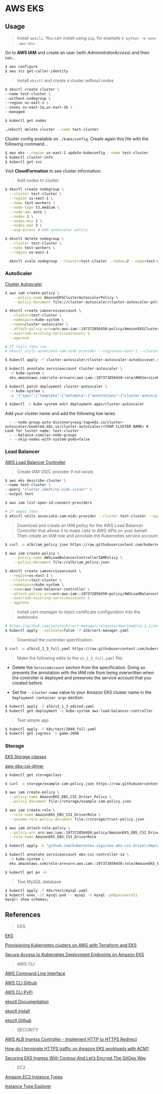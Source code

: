 # AWS EKS

## Usage

> Install `awscli`. You can install using `pip`, for example `$ python -m venv .aws-env`.

Go to **AWS IAM** and create an user (with *AdministratorAccess*) and then run...

```sh
$ aws configure
$ aws sts get-caller-identity
```

> Install `eksctl` and create a cluster without nodes

```sh
$ eksctl create cluster \
--name test-cluster \
--without-nodegroup \
--region us-east-1 \
--zones us-east-1a,us-east-1b \
--managed

$ kubectl get nodes

./eksctl delete cluster --name test-cluster
```

Cluster config available on `./kube/config`. Create again this file with the following command...

```sh
$ aws eks --region us-east-1 update-kubeconfig --name test-cluster
$ kubectl cluster-info
$ kubectl get svc
```

Visit **CloudFormation** to see cluster information.

> Add nodes to cluster

```sh
$ eksctl create nodegroup \
  --cluster test-cluster \
  --region us-east-1 \
  --name test-workers \
  --node-type t3.medium \
  --node-ami auto \
  --nodes 1 \
  --nodes-min 1 \
  --nodes-max 3 \
  --asg-access # Add autoscaler policy

$ eksctl delete nodegroup \
  --cluster test-cluster \
  --name test-workers \
  --region us-east-1

  eksctl scale nodegroup --cluster=test-cluster --nodes=2 --name=test-workers --nodes-min=1 --nodes-max=3
```

### AutoScaler

[Cluster Autoscaler](https://docs.aws.amazon.com/eks/latest/userguide/cluster-autoscaler.html)

```sh
$ aws iam create-policy \
    --policy-name AmazonEKSClusterAutoscalerPolicy \
    --policy-document file://cluster-autoscaler/cluster-autoscaler-policy.json

$ eksctl create iamserviceaccount \
  --cluster=test-cluster \
  --namespace=kube-system \
  --name=cluster-autoscaler \
  --attach-policy-arn=arn:aws:iam::197372856450:policy/AmazonEKSClusterAutoscalerPolicy \
  --override-existing-serviceaccounts \
  --approve

# If fails then run
# eksctl utils associate-iam-oidc-provider --region=us-east-1 --cluster=test-cluster --approve

$ kubectl apply -f cluster-autoscaler/cluster-autoscaler-autodiscover.yaml # Look for luster name: test-cluster

$ kubectl annotate serviceaccount cluster-autoscaler \
  -n kube-system \
  eks.amazonaws.com/role-arn=arn:aws:iam::197372856450:role/AWSServiceRoleForAutoScaling

$ kubectl patch deployment cluster-autoscaler \
  -n kube-system \
  -p '{"spec":{"template":{"metadata":{"annotations":{"cluster-autoscaler.kubernetes.io/safe-to-evict": "false"}}}}}'

$ kubectl -n kube-system edit deployment.apps/cluster-autoscaler
```

Add your cluster name and add the following tow lanes

~~~
  - --node-group-auto-discovery=asg:tag=k8s.io/cluster-autoscaler/enabled,k8s.io/cluster-autoscaler/<YOUR CLUSTER NAME> # Look for luster name: test-cluster
  - --balance-similar-node-groups
  - --skip-nodes-with-system-pods=false
~~~

### Load Balancer

[AWS Load Balancer Controller](https://docs.aws.amazon.com/eks/latest/userguide/aws-load-balancer-controller.html)

> Create IAM OIDC provider if not exists

```sh
$ aws eks describe-cluster \
--name test-cluster \
--query "cluster.identity.oidc.issuer" \
--output text

$ aws iam list-open-id-connect-providers

# If empty then
$ eksctl utils associate-iam-oidc-provider --cluster test-cluster --approve
```

> Download and create an IAM policy for the AWS Load Balancer Controller that allows it to make calls to AWS APIs on your behalf. Then create an IAM role and annotate the Kubernetes service account

```sh
$ curl -o alb/iam_policy.json https://raw.githubusercontent.com/kubernetes-sigs/aws-load-balancer-controller/v2.1.3/docs/install/iam_policy.json

$ aws iam create-policy \
    --policy-name AWSLoadBalancerControllerIAMPolicy \
    --policy-document file://alb/iam_policy.json

$ eksctl create iamserviceaccount \
  --region=us-east-1 \
  --cluster=test-cluster \
  --namespace=kube-system \
  --name=aws-load-balancer-controller \
  --attach-policy-arn=arn:aws:iam::197372856450:policy/AWSLoadBalancerControllerIAMPolicy \
  --override-existing-serviceaccounts \
  --approve
```

> Install cert-manager to inject certificate configuration into the webhooks

```sh
# https://github.com/jetstack/cert-manager/releases/download/v1.1.1/cert-manager.yaml
$ kubectl apply --validate=false -f alb/cert-manager.yaml
```

> Download the controller specification.

```sh
$ curl -o alb/v2_1_3_full.yaml https://raw.githubusercontent.com/kubernetes-sigs/aws-load-balancer-controller/v2.1.3/docs/install/v2_1_3_full.yaml
```

> Make the following edits to the `v2_1_3_full.yaml` file:

- Delete the `ServiceAccount` section from the specification. Doing so prevents the annotation with the IAM role from being overwritten when the controller is deployed and preserves the service account that you created before.

- Set the `--cluster-name` value to your Amazon EKS cluster name in the `Deployment container args` section.

```sh
$ kubectl apply -f alb/v2_1_3_edited.yaml
$ kubectl get deployment -n kube-system aws-load-balancer-controller
```

> Test simple app

```sh
$ kubectl apply -f k8s/test/2048_full.yaml
$ kubectl get ingress -n game-2048
```

### Storage

[EKS Storage classes](https://docs.aws.amazon.com/eks/latest/userguide/storage-classes.html)

[aws-ebs-csi-driver](https://github.com/kubernetes-sigs/aws-ebs-csi-driver)

```sh
$ kubectl get storageclass

$ curl -o storage/example-iam-policy.json https://raw.githubusercontent.com/kubernetes-sigs/aws-ebs-csi-driver/v0.9.0/docs/example-iam-policy.json

$ aws iam create-policy \
  --policy-name AmazonEKS_EBS_CSI_Driver_Policy \
  --policy-document file://storage/example-iam-policy.json

$ aws iam create-role \
  --role-name AmazonEKS_EBS_CSI_DriverRole \
  --assume-role-policy-document file://storage/trust-policy.json

$ aws iam attach-role-policy \
  --policy-arn arn:aws:iam::197372856450:policy/AmazonEKS_EBS_CSI_Driver_Policy \
  --role-name AmazonEKS_EBS_CSI_DriverRole

$ kubectl apply -k "github.com/kubernetes-sigs/aws-ebs-csi-driver/deploy/kubernetes/overlays/stable/?ref=master"

$ kubectl annotate serviceaccount ebs-csi-controller-sa \
  -n kube-system \
  eks.amazonaws.com/role-arn=arn:aws:iam::197372856450:role/AmazonEKS_EBS_CSI_DriverRole

$ kubectl get po -A
```

> Test MySQL database

```sh
$ kubectl apply -f k8s/test/mysql.yaml
$ kubectl exec -it mysql-pod -- mysql -h mysql -pdbpassword11
mysql> show schemas;
```

## References

> EKS

[EKS](https://docs.aws.amazon.com/eks/latest/userguide/getting-started.html)

[Provisioning Kubernetes clusters on AWS with Terraform and EKS](https://learnk8s.io/terraform-eks)

[Secure Access to Kubernetes Deployment Endpoints on Amazon EKS](https://betterprogramming.pub/secure-access-to-kubernetes-deployment-endpoints-on-amazon-eks-4826a8e87c6f)

> AWS CLI

[AWS Command Line Interface](https://docs.aws.amazon.com/cli/latest/userguide/cli-chap-welcome.html)

[AWS CLI Github](https://hub.docker.com/r/amazon/aws-cli)

[AWS CLI PyPi](https://pypi.org/project/awscli/)

[eksctl Documentation](https://eksctl.io/introduction/)

[eksctl install](https://docs.aws.amazon.com/eks/latest/userguide/eksctl.html)

[eksctl Github](https://github.com/weaveworks/eksctl)

> SECURITY

[AWS ALB Ingress Controller - Implement HTTP to HTTPS Redirect](https://www.stacksimplify.com/aws-eks/aws-alb-ingress/learn-to-enable-ssl-redirect-in-alb-ingress-service-on-aws-eks/)

[How do I terminate HTTPS traffic on Amazon EKS workloads with ACM?](https://aws.amazon.com/premiumsupport/knowledge-center/terminate-https-traffic-eks-acm/)

[Securing EKS Ingress With Contour And Let’s Encrypt The GitOps Way](https://aws.amazon.com/blogs/containers/securing-eks-ingress-contour-lets-encrypt-gitops/)

> EC2

[Amazon EC2 Instance Types](https://aws.amazon.com/ec2/instance-types/)

[Instance Type Explorer](https://aws.amazon.com/ec2/instance-explorer/?ec2-instances-cards.sort-by=item.additionalFields.category-order&ec2-instances-cards.sort-order=asc&awsf.ec2-instances-filter-category=*all&awsf.ec2-instances-filter-processors=*all&awsf.ec2-instances-filter-accelerators=*all&awsf.ec2-instances-filter-capabilities=*all)
